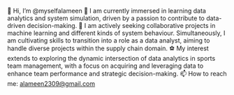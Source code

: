 👋 Hi, I’m @myselfalameen
👀 I am currently immersed in learning data analytics and system simulation, driven by a passion to contribute to data-driven decision-making.
🎯 I am actively seeking collaborative projects in machine learning and different kinds of system behaviour. Simultaneously, I am cultivating skills to transition into a role as a data analyst, aiming to handle diverse projects within the supply chain domain.
⚽ My interest extends to exploring the dynamic intersection of data analytics in sports team management, with a focus on acquiring and leveraging data to enhance team performance and strategic decision-making.
📫 How to reach me: alameen2309@gmail.com
<!---
myselfalameen/myselfalameen is a ✨ special ✨ repository because its `README.md` (this file) appears on your GitHub profile.
You can click the Preview link to take a look at your changes.
--->
